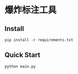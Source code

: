 # 爆炸标注工具

## Install

```
pip install -r requirements.txt
```

## Quick Start

```
python main.py
```
